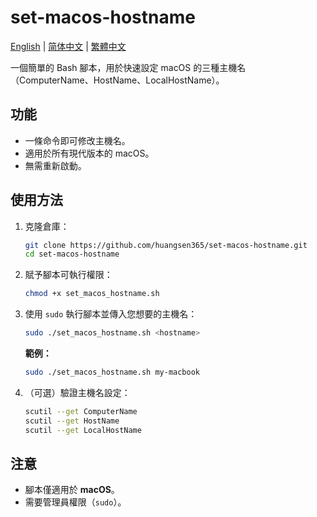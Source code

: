 # set-macos-hostname

[English](./README.md) | [简体中文](./README_ZH.md) | [繁體中文](./README_ZH_TW.md)

一個簡單的 Bash 腳本，用於快速設定 macOS 的三種主機名（ComputerName、HostName、LocalHostName）。

## 功能

- 一條命令即可修改主機名。
- 適用於所有現代版本的 macOS。
- 無需重新啟動。

## 使用方法

1. 克隆倉庫：

    ```sh
    git clone https://github.com/huangsen365/set-macos-hostname.git
    cd set-macos-hostname
    ```

2. 賦予腳本可執行權限：

    ```sh
    chmod +x set_macos_hostname.sh
    ```

3. 使用 `sudo` 執行腳本並傳入您想要的主機名：

    ```sh
    sudo ./set_macos_hostname.sh <hostname>
    ```

    **範例：**

    ```sh
    sudo ./set_macos_hostname.sh my-macbook
    ```

4. （可選）驗證主機名設定：

    ```sh
    scutil --get ComputerName
    scutil --get HostName
    scutil --get LocalHostName
    ```

## 注意

- 腳本僅適用於 **macOS**。
- 需要管理員權限（`sudo`）。

